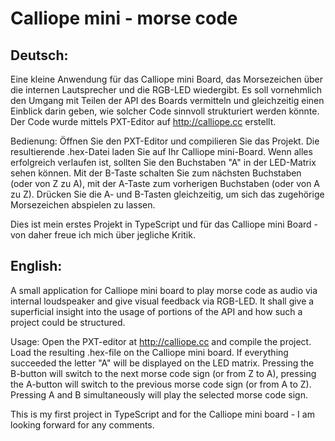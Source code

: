 # Calliope mini - morse code




Deutsch:
--------------------------------------

Eine kleine Anwendung für das Calliope mini Board, das Morsezeichen über die internen Lautsprecher und die RGB-LED wiedergibt.
Es soll vornehmlich den Umgang mit Teilen der API des Boards vermitteln und gleichzeitig einen Einblick darin geben, wie solcher Code
sinnvoll strukturiert werden könnte.
Der Code wurde mittels PXT-Editor auf http://calliope.cc erstellt.

Bedienung:
Öffnen Sie den PXT-Editor und compilieren Sie das Projekt. Die resultierende .hex-Datei laden Sie auf Ihr Calliope mini-Board.
Wenn alles erfolgreich verlaufen ist, sollten Sie den Buchstaben "A" in der LED-Matrix sehen können.
Mit der B-Taste schalten Sie zum nächsten Buchstaben (oder von Z zu A), mit der A-Taste zum vorherigen Buchstaben (oder von A zu Z).
Drücken Sie die A- und B-Tasten gleichzeitig, um sich das zugehörige Morsezeichen abspielen zu lassen.

Dies ist mein erstes Projekt in TypeScript und für das Calliope mini Board - von daher freue ich mich über jegliche Kritik.

English:
--------------------------------------
A small application for Calliope mini board to play morse code as audio via internal loudspeaker and give visual feedback via RGB-LED.
It shall give a superficial insight into the usage of portions of the API and how such a project could be structured.

Usage:
Open the PXT-editor at http://calliope.cc and compile the project. Load the resulting .hex-file on the Calliope mini board.
If everything succeeded the letter "A" will be displayed on the LED matrix.
Pressing the B-button will switch to the next morse code sign (or from Z to A), pressing the A-button will switch to the previous morse
code sign (or from A to Z).
Pressing A and B simultaneously will play the selected morse code sign.

This is my first project in TypeScript and for the Calliope mini board - I am looking forward for any comments.
